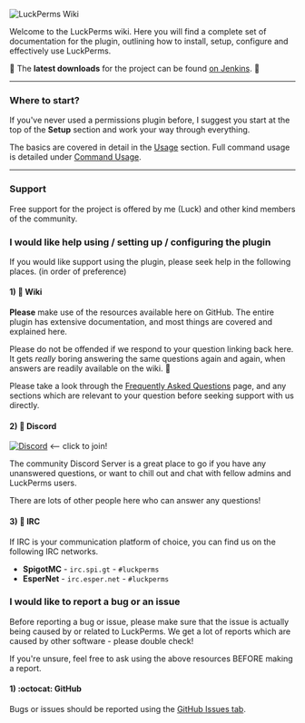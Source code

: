 ![LuckPerms Wiki](https://i.imgur.com/VspwLDn.png)

Welcome to the LuckPerms wiki. Here you will find a complete set of documentation for the plugin, outlining how to install, setup, configure and effectively use LuckPerms.

:rocket: The **latest downloads** for the project can be found [on Jenkins](https://ci.lucko.me/job/LuckPerms). :rocket:

___

### Where to start?
If you've never used a permissions plugin before, I suggest you start at the top of the **Setup** section and work your way through everything.

The basics are covered in detail in the [Usage](https://github.com/lucko/LuckPerms/wiki/Usage) section. Full command usage is detailed under [Command Usage](https://github.com/lucko/LuckPerms/wiki/Command-Usage).

___

### Support

Free support for the project is offered by me (Luck) and other kind members of the community.

### I would like help using / setting up / configuring the plugin

If you would like support using the plugin, please seek help in the following places. (in order of preference)

#### 1) :book: Wiki

**Please** make use of the resources available here on GitHub. The entire plugin has extensive documentation, and most things are covered and explained here.

Please do not be offended if we respond to your question linking back here. It gets *really* boring answering the same questions again and again, when answers are readily available on the wiki. 🙂 

Please take a look through the [Frequently Asked Questions](https://github.com/lucko/LuckPerms/wiki/FAQ) page, and any sections which are relevant to your question before seeking support with us directly.

#### 2) :speech_balloon: Discord

[![Discord](https://img.shields.io/discord/241667244927483904.svg)](https://discord.gg/W3FzxHA)  <-- click to join!

The community Discord Server is a great place to go if you have any unanswered questions, or want to chill out and chat with fellow admins and LuckPerms users.

There are lots of other people here who can answer any questions!

#### 3) :speech_balloon: IRC

If IRC is your communication platform of choice, you can find us on the following IRC networks.

* **SpigotMC** - `irc.spi.gt` - `#luckperms`
* **EsperNet** - `irc.esper.net` - `#luckperms`


### I would like to report a bug or an issue

Before reporting a bug or issue, please make sure that the issue is actually being caused by or related to LuckPerms. We get a lot of reports which are caused by other software - please double check!

If you're unsure, feel free to ask using the above resources BEFORE making a report.

#### 1) :octocat: GitHub

Bugs or issues should be reported using the [GitHub Issues tab](https://github.com/lucko/LuckPerms/issues).